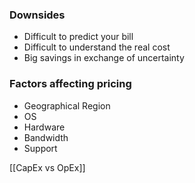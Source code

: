 ### Downsides
* Difficult to predict your bill
* Difficult to understand the real cost
* Big savings in exchange of uncertainty
### Factors affecting pricing
* Geographical Region
* OS
* Hardware
* Bandwidth
* Support

[[CapEx vs OpEx]]
